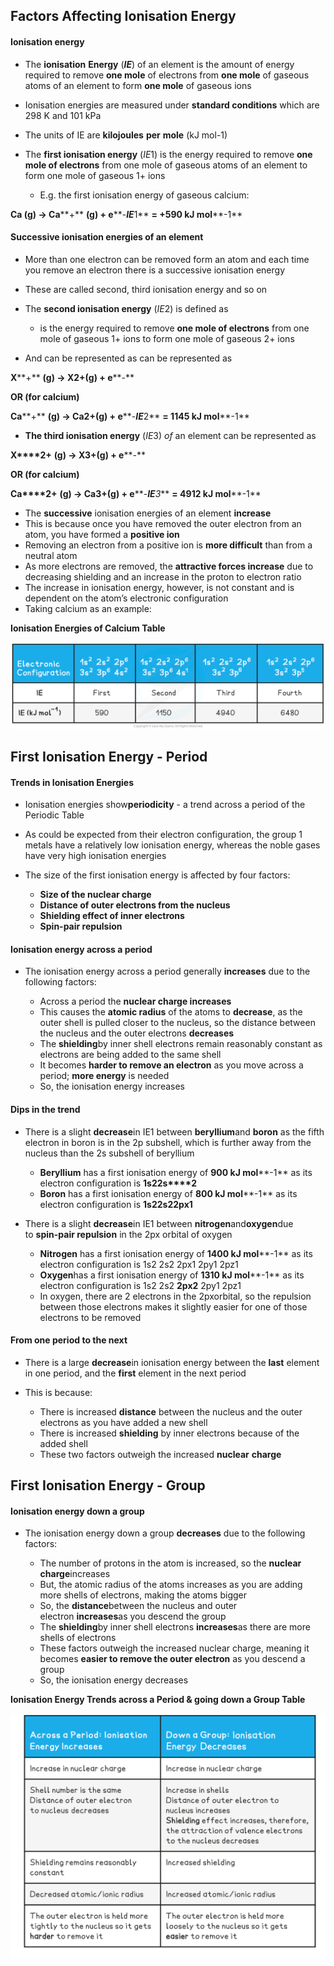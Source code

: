 ## Factors Affecting Ionisation Energy

#### Ionisation energy

* The **ionisation** **Energy** (***IE***) of an element is the amount of energy required to remove **one mole** of electrons from **one mole** of gaseous atoms of an element to form **one mole** of gaseous ions
* Ionisation energies are measured under **standard conditions** which are 298 K and 101 kPa
* The units of IE are **kilojoules** **per** **mole** (kJ mol-1)
* The **first ionisation energy** (*IE*1) is the energy required to remove **one mole of electrons** from one mole of gaseous atoms of an element to form one mole of gaseous 1+ ions

  + E.g. the first ionisation energy of gaseous calcium:

**Ca (g) → Ca****+** **(g) + e****-*****IE*****1** **= +590 kJ mol****-1**

#### Successive ionisation energies of an element

* More than one electron can be removed form an atom and each time you remove an electron there is a successive ionisation energy
* These are called second, third ionisation energy and so on
* The **second ionisation energy** (*IE*2) is defined as

  + is the energy required to remove **one mole of electrons** from one mole of gaseous 1+ ions to form one mole of gaseous 2+ ions
* And can be represented as can be represented as

**X****+** **(g) → X****2+****(g) + e****-**

**OR (for calcium)**

**Ca****+** **(g) → Ca****2+****(g) + e****-*****IE*****2** **= 1145 kJ mol****-1**

* **The third ionisation energy** (*IE*3) *of* an element can be represented as

**X****2+** **(g) → X****3+****(g) + e****-**

**OR (for calcium)**

**Ca****2+** **(g) → Ca****3+****(g) + e****-*****IE******3*** **= 4912 kJ mol****-1**

* The **successive** ionisation energies of an element **increase**
* This is because once you have removed the outer electron from an atom, you have formed a **positive ion**
* Removing an electron from a positive ion is **more difficult** than from a neutral atom
* As more electrons are removed, the **attractive forces increase** due to decreasing shielding and an increase in the proton to electron ratio
* The increase in ionisation energy, however, is not constant and is dependent on the atom’s electronic configuration
* Taking calcium as an example:

**Ionisation Energies of Calcium Table**

![Ionization Energies_ Trends first four ionization energies of calcium table, downloadable IB Chemistry revision notes](3.1.3-Ionization-Energies_-Trends-first-four-ionization-energies-of-calcium-table.png)

## First Ionisation Energy - Period

#### Trends in Ionisation Energies

* Ionisation energies show**periodicity** - a trend across a period of the Periodic Table
* As could be expected from their electron configuration, the group 1 metals have a relatively low ionisation energy, whereas the noble gases have very high ionisation energies
* The size of the first ionisation energy is affected by four factors:

  + **Size of the nuclear charge**
  + **Distance of outer electrons from the nucleus**
  + **Shielding effect of inner electrons**
  + **Spin-pair repulsion**

#### Ionisation energy across a period

* The ionisation energy across a period generally **increases** due to the following factors:

  + Across a period the **nuclear charge increases**
  + This causes the **atomic radius** of the atoms to **decrease**, as the outer shell is pulled closer to the nucleus, so the distance between the nucleus and the outer electrons **decreases**
  + The **shielding**by inner shell electrons remain reasonably constant as electrons are being added to the same shell
  + It becomes **harder to remove an electron** as you move across a period; **more energy** is needed
  + So, the ionisation energy increases

#### Dips in the trend

* There is a slight **decrease**in IE1 between **beryllium**and **boron** as the fifth electron in boron is in the 2p subshell, which is further away from the nucleus than the 2s subshell of beryllium

  + **Beryllium** has a first ionisation energy of **900 kJ mol****-1** as its electron configuration is **1s****2****2s****2**
  + **Boron** has a first ionisation energy of **800 kJ mol****-1** as its electron configuration is **1s****2****2s****2****2p****x****1**
* There is a slight **decrease**in IE1 between **nitrogen**and**oxygen**due to **spin-pair repulsion** in the 2px orbital of oxygen

  + **Nitrogen** has a first ionisation energy of **1400 kJ mol****-1** as its electron configuration is 1s2 2s2 2px1 2py1 2pz1
  + **Oxygen**has a first ionisation energy of **1310 kJ mol****-1** as its electron configuration is 1s2 2s2 **2p****x****2** 2py1 2pz1
  + In oxygen, there are 2 electrons in the 2pxorbital, so the repulsion between those electrons makes it slightly easier for one of those electrons to be removed

#### From one period to the next

* There is a large **decrease**in ionisation energy between the **last** element in one period, and the **first** element in the next period
* This is because:

  + There is increased **distance** between the nucleus and the outer electrons as you have added a new shell
  + There is increased **shielding** by inner electrons because of the added shell
  + These two factors outweigh the increased **nuclear** **charge**

## First Ionisation Energy - Group

#### Ionisation energy down a group

* The ionisation energy down a group **decreases** due to the following factors:

  + The number of protons in the atom is increased, so the **nuclear charge**increases
  + But, the atomic radius of the atoms increases as you are adding more shells of electrons, making the atoms bigger
  + So, the **distance**between the nucleus and outer electron **increases**as you descend the group
  + The **shielding**by inner shell electrons **increases**as there are more shells of electrons
  + These factors outweigh the increased nuclear charge, meaning it becomes **easier to remove the outer electron** as you descend a group
  + So, the ionisation energy decreases

**Ionisation Energy Trends across a Period & going down a Group Table**

![](1.1-Atomic-Structure-First-Ionisation-Energy-Trends-Table_1.png)